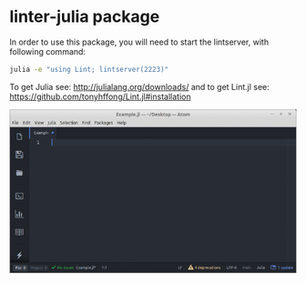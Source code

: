 # linter-julia package

In order to use this package, you will need to start the lintserver, with following command:
```bash
julia -e "using Lint; lintserver(2223)"
```
To get Julia see: http://julialang.org/downloads/ and to get Lint.jl see: https://github.com/tonyhffong/Lint.jl#installation

![screenshot](Screenshot.gif)
